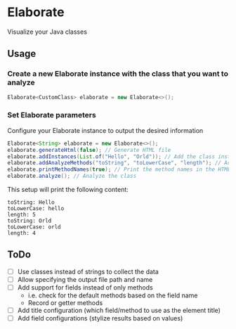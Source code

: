 # Elaborate
Visualize your Java classes

## Usage
### Create a new Elaborate instance with the class that you want to analyze
```java
Elaborate<CustomClass> elaborate = new Elaborate<>();
```

### Set Elaborate parameters
Configure your Elaborate instance to output the desired information

```java
Elaborate<String> elaborate = new Elaborate<>();
elaborate.generateHtml(false); // Generate HTML file
elaborate.addInstances(List.of("Hello", "Orld")); // Add the class instances to analyze
elaborate.addAnalyzeMethods("toString", "toLowerCase", "length"); // Add the methods to analyze
elaborate.printMethodNames(true); // Print the method names in the HTML file
elaborate.analyze(); // Analyze the class
```

This setup will print the following content:
```
toString: Hello
toLowerCase: hello
length: 5
toString: Orld
toLowerCase: orld
length: 4
```

## ToDo
- [ ] Use classes instead of strings to collect the data
- [ ] Allow specifying the output file path and name
- [ ] Add support for fields instead of only methods 
  - i.e. check for the default methods based on the field name
  - Record or getter methods
- [ ] Add title configuration (which field/method to use as the element title)
- [ ] Add field configurations (stylize results based on values)
